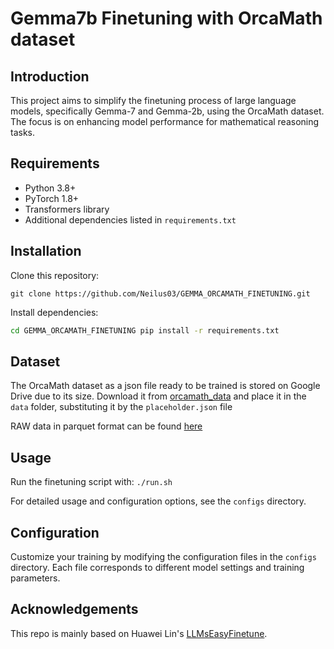 # Gemma7b Finetuning with OrcaMath dataset

## Introduction
This project aims to simplify the finetuning process of large language models, specifically Gemma-7 and Gemma-2b, using the OrcaMath dataset. The focus is on enhancing model performance for mathematical reasoning tasks.

## Requirements
- Python 3.8+
- PyTorch 1.8+
- Transformers library
- Additional dependencies listed in `requirements.txt`

## Installation
Clone this repository:

`git clone https://github.com/Neilus03/GEMMA_ORCAMATH_FINETUNING.git`

Install dependencies:
```bash
cd GEMMA_ORCAMATH_FINETUNING pip install -r requirements.txt
````

## Dataset
The OrcaMath dataset as a json file ready to be trained is stored on Google Drive due to its size. Download it from [orcamath_data](https://drive.google.com/file/d/1JHDUPlG5igZ1QZ0McNYmUKzixV9pJXIZ/view?usp=sharing) and place it in the `data` folder, substituting it by the `placeholder.json` file

RAW data in parquet format can be found [here](https://huggingface.co/datasets/microsoft/orca-math-word-problems-200k/tree/main/data)

## Usage
Run the finetuning script with:
`./run.sh`

For detailed usage and configuration options, see the `configs` directory.

## Configuration
Customize your training by modifying the configuration files in the `configs` directory. Each file corresponds to different model settings and training parameters.

## Acknowledgements
This repo is mainly based on Huawei Lin's [LLMsEasyFinetune](https://github.com/huawei-lin/LLMsEasyFinetune/tree/master?tab=readme-ov-file).

